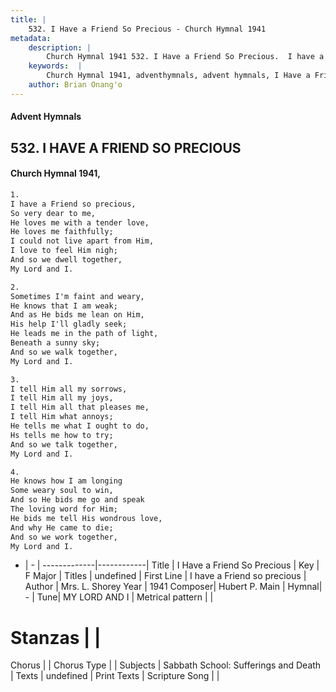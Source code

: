 ```yaml
---
title: |
    532. I Have a Friend So Precious - Church Hymnal 1941
metadata:
    description: |
        Church Hymnal 1941 532. I Have a Friend So Precious.  I have a Friend so precious,  So very dear to me,  He loves me with a tender love,  He loves me faithfully;  I could not live apart from Him,  I love to feel Him nigh;  And so we dwell together,  My Lord and I. 
    keywords:  |
        Church Hymnal 1941, adventhymnals, advent hymnals, I Have a Friend So Precious, I have a Friend so precious. 
    author: Brian Onang'o
---
```


#### Advent Hymnals
## 532. I HAVE A FRIEND SO PRECIOUS
####  Church Hymnal 1941,

```txt
1.
I have a Friend so precious, 
So very dear to me, 
He loves me with a tender love, 
He loves me faithfully; 
I could not live apart from Him, 
I love to feel Him nigh; 
And so we dwell together, 
My Lord and I. 

2.
Sometimes I'm faint and weary, 
He knows that I am weak; 
And as He bids me lean on Him, 
His help I'll gladly seek; 
He leads me in the path of light, 
Beneath a sunny sky; 
And so we walk together, 
My Lord and I. 

3.
I tell Him all my sorrows, 
I tell Him all my joys, 
I tell Him all that pleases me, 
I tell Him what annoys; 
He tells me what I ought to do, 
Hs tells me how to try; 
And so we talk together, 
My Lord and I. 

4.
He knows how I am longing 
Some weary soul to win, 
And so He bids me go and speak 
The loving word for Him; 
He bids me tell His wondrous love, 
And why He came to die; 
And so we work together, 
My Lord and I.

```

- |   -  |
-------------|------------|
Title | I Have a Friend So Precious |
Key | F Major |
Titles | undefined |
First Line | I have a Friend so precious |
Author | Mrs. L. Shorey
Year | 1941
Composer| Hubert P. Main |
Hymnal|  - |
Tune| MY LORD AND I |
Metrical pattern | |
# Stanzas |  |
Chorus |  |
Chorus Type |  |
Subjects | Sabbath School: Sufferings and Death |
Texts | undefined |
Print Texts | 
Scripture Song |  |
    
